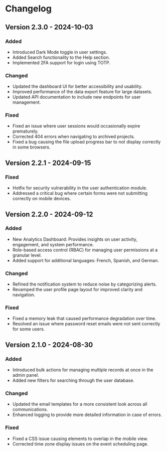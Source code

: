 # Changelog

## Version 2.3.0 - 2024-10-03

### Added

* Introduced Dark Mode toggle in user settings.
* Added Search functionality to the Help section.
* Implemented 2FA support for login using TOTP.

### Changed

* Updated the dashboard UI for better accessibility and usability.
* Improved performance of the data export feature for large datasets.
* Updated API documentation to include new endpoints for user management.

### Fixed

* Fixed an issue where user sessions would occasionally expire prematurely.
* Corrected 404 errors when navigating to archived projects.
* Fixed a bug causing the file upload progress bar to not display correctly in some browsers.

## Version 2.2.1 - 2024-09-15

### Fixed

* Hotfix for security vulnerability in the user authentication module.
* Addressed a critical bug where certain forms were not submitting correctly on mobile devices.

## Version 2.2.0 - 2024-09-12

### Added

* New Analytics Dashboard: Provides insights on user activity, engagement, and system performance.
* Role-based access control (RBAC) for managing user permissions at a granular level.
* Added support for additional languages: French, Spanish, and German.

### Changed

* Refined the notification system to reduce noise by categorizing alerts.
* Revamped the user profile page layout for improved clarity and navigation.

### Fixed

* Fixed a memory leak that caused performance degradation over time.
* Resolved an issue where password reset emails were not sent correctly for some users.

## Version 2.1.0 - 2024-08-30

### Added

* Introduced bulk actions for managing multiple records at once in the admin panel.
* Added new filters for searching through the user database.

### Changed

* Updated the email templates for a more consistent look across all communications.
* Enhanced logging to provide more detailed information in case of errors.

### Fixed

* Fixed a CSS issue causing elements to overlap in the mobile view.
* Corrected time zone display issues on the event scheduling page.